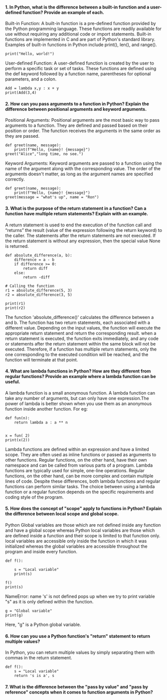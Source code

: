 #### 1. In Python, what is the difference between a built-in function and a user-defined function? Provide an example of each.
Built-in Function:
A built-in function is a pre-defined function provided by the Python programming language. These functions are readily available for use without requiring any additional
code or import statements. Built-in functions are implemented in C and are part of Python's standard library. Examples of built-in functions in Python include print(), len(),
and range().
```
print("Hello, world!")
```
User-defined Function:
A user-defined function is created by the user to perform a specific task or set of tasks. These functions are defined using the def keyword followed by a function name,
parentheses for optional parameters, and a colon. 
```
Add = lambda x,y : x + y
print(Add(3,4)
```
#### 2. How can you pass arguments to a function in Python? Explain the difference between positional arguments and keyword arguments.
Positional Arguments:
Positional arguments are the most basic way to pass arguments to a function. They are defined and passed based on their position or order. The function receives the arguments in
the same order as they are passed.
```
def greet(name, message):
    print(f"Hello, {name}! {message}")
greet("Alice","long time, no see.")
```
Keyword Arguments:
Keyword arguments are passed to a function using the name of the argument along with the corresponding value. The order of the arguments doesn't matter, as long as the
argument names are specified correctly.
```
def greet(name, message):
    print(f"Hello, {name}! {message}")
greet(message = "what's up", name = "Ron")
```
#### 3. What is the purpose of the return statement in a function? Can a function have multiple return statements? Explain with an example.
A return statement is used to end the execution of the function call and “returns” the result (value of the expression following the return keyword) to the caller. The statements
after the return statements are not executed. If the return statement is without any expression, then the special value None is returned.
```
def absolute_difference(a, b):
    difference = a - b
    if difference >= 0:
        return diff
    else:
        return -diff

# Calling the function
r1 = absolute_difference(5, 3)
r2 = absolute_difference(3, 5)

print(r1)  
print(r2) 
```
The function 'absolute_difference()' calculates the difference between a and b. The function has two return statements, each associated with a different value. Depending on the input values,
the function will execute the appropriate return statement and return the corresponding result. when a return statement is executed, the function exits immediately, and any code or statements after the return statement within the same block will not be executed.
Therefore, if a function has multiple return statements, only the one corresponding to the executed condition will be reached, and the function will terminate at that point.
#### 4. What are lambda functions in Python? How are they different from regular functions? Provide an example where a lambda function can be useful.
A lambda function is a small anonymous function. A lambda function can take any number of arguments, but can only have one expression.The power of lambda is better shown when you use them as an anonymous function inside another function. For eg:
```
def fun(n):
    return lambda a : a ** n


x = fun( 2)
print(x(2))
```
Lambda functions are defined within an expression and have a limited scope. They are often used as inline functions or passed as arguments to other functions. Regular functions, on the other hand, have their own namespace and can be called from various parts of a program. Lambda functions are typically used for simple, one-line operations. Regular functions, on the other hand, can be more complex and contain multiple lines of code.
Despite these differences, both lambda functions and regular functions can perform similar tasks. The choice between using a lambda function or a regular function depends on the specific requirements and coding style of the program.
#### 5. How does the concept of "scope" apply to functions in Python? Explain the difference between local scope and global scope.
Python Global variables are those which are not defined inside any function and have a global scope whereas Python local variables are those which are defined inside a function and their scope is limited to that function only. local variables are accessible only inside the function in which it was initialized whereas the global variables are accessible throughout the program and inside every function. 
```
def f():

    s = "Local variable"
    print(s)

f()
print(s)
```
NameError: name 's' is not defined pops up when we try to print variable "s" as it is only defined within the function. 
```
g = "Global variable"
print(g)
```
Here, "g" is a Python global variable.
#### 6. How can you use a Python function's "return" statement to return multiple values?
In Python, you can return multiple values by simply separating them with commas in the return statement.
```
def f():
    s = "Local variable"
    return 's is a', s
```
#### 7. What is the difference between the "pass by value" and "pass by reference" concepts when it comes to function arguments in Python?







